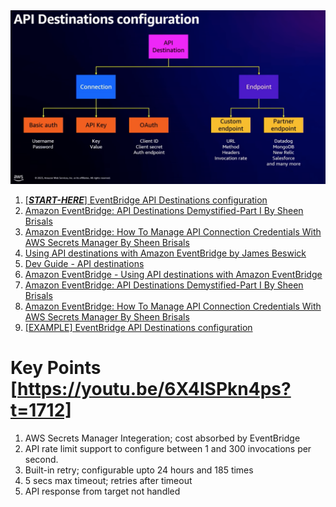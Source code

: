 
<img src="./images/api-destinations-1.png" title="api-destinations-1.png" width="900"/>


1. [[_**START-HERE**_] EventBridge API Destinations configuration](https://serverlessland.com/patterns/eventbridge-api-destinations)
1. [Amazon EventBridge: API Destinations Demystified-Part I By Sheen Brisals](https://sbrisals.medium.com/amazon-eventbridge-api-destinations-demystified-part-i-23fa70d9a04d)
1. [Amazon EventBridge: How To Manage API Connection Credentials With AWS Secrets Manager By Sheen Brisals](https://sbrisals.medium.com/amazon-eventbridge-how-to-manage-api-connection-credentials-with-aws-secrets-manager-f773f7d2aac5)
1. [Using API destinations with Amazon EventBridge by James Beswick](https://aws.amazon.com/blogs/compute/using-api-destinations-with-amazon-eventbridge/)
1. [Dev Guide - API destinations](https://docs.aws.amazon.com/eventbridge/latest/userguide/eb-api-destinations.html)
1. [Amazon EventBridge - Using API destinations with Amazon EventBridge](https://www.youtube.com/watch?v=2ayxa3AdiK0)
1. [Amazon EventBridge: API Destinations Demystified-Part I By Sheen Brisals](https://sbrisals.medium.com/amazon-eventbridge-api-destinations-demystified-part-i-23fa70d9a04d)
1. [Amazon EventBridge: How To Manage API Connection Credentials With AWS Secrets Manager By Sheen Brisals](https://sbrisals.medium.com/amazon-eventbridge-how-to-manage-api-connection-credentials-with-aws-secrets-manager-f773f7d2aac5)
1. [[EXAMPLE] EventBridge API Destinations configuration](https://serverlessland.com/patterns/eventbridge-api-destinations)


# Key Points [https://youtu.be/6X4lSPkn4ps?t=1712]
1. AWS Secrets Manager Integeration; cost absorbed by EventBridge
2. API rate limit support to configure between 1 and 300 invocations per second.
3. Built-in retry; configurable upto 24 hours and 185 times
4. 5 secs max timeout; retries after timeout
5. API response from target not handled